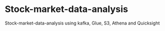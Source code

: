 # Stock-market-data-analysis
Stock-market-data-analysis using kafka, Glue, S3, Athena and Quicksight
